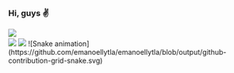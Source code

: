 ### Hi, guys ✌

 <div>
  <a href="https://github.com/emanoellytla">
  <img height="180em" src="https://github-readme-stats.vercel.app/api?username=emanoellytla&show_icons=true&theme=radical&include_all_commits=true&count_private=true"/>
  <!--<img height="120em" src="https://github-readme-stats.vercel.app/api/top-langs/?username=emanoellytla&layout=compact&langs_count=7&theme=radical"/>-->
</div>

 <div> 
  <a href="https://www.youtube.com" target="_blank"><img src="https://img.shields.io/badge/YouTube-FF0000?style=for-the-badge&logo=youtube&logoColor=white" target="_blank"></a>
  <a href="https://www.youtube.com" target="_blank"><img src="https://img.shields.io/badge/YouTube-FF0000?style=for-the-badge&logo=youtube&logoColor=white" target="_blank"></a>
  ![Snake animation](https://github.com/emanoellytla/emanoellytla/blob/output/github-contribution-grid-snake.svg) 
</div>

